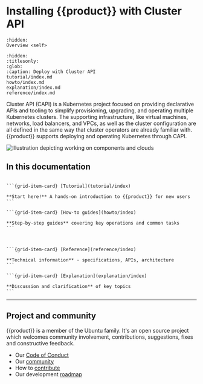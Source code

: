 # Installing {{product}} with Cluster API

```{toctree}
:hidden:
Overview <self>
```

```{toctree}
:hidden:
:titlesonly:
:glob:
:caption: Deploy with Cluster API
tutorial/index.md
howto/index.md
explanation/index.md
reference/index.md
```

Cluster API (CAPI) is a Kubernetes project focused on providing declarative APIs and tooling to simplify provisioning, upgrading, and operating multiple Kubernetes clusters. The supporting infrastructure, like virtual machines, networks, load balancers, and VPCs, as well as the cluster configuration are all defined in the same way that cluster operators are already familiar with. {{product}} supports deploying and operating Kubernetes through CAPI.

![Illustration depicting working on components and clouds][logo]

## In this documentation

````{grid} 1 1 2 2

```{grid-item-card} [Tutorial](tutorial/index)

**Start here!** A hands-on introduction to {{product}} for new users
```

```{grid-item-card} [How-to guides](howto/index)

**Step-by-step guides** covering key operations and common tasks
```

````

````{grid} 1 1 2 2


```{grid-item-card} [Reference](reference/index)

**Technical information** - specifications, APIs, architecture
```

```{grid-item-card} [Explanation](explanation/index)

**Discussion and clarification** of key topics
```

````

---

## Project and community

{{product}} is a member of the Ubuntu family. It's an open source
project which welcomes community involvement, contributions, suggestions, fixes
and constructive feedback.

- Our [Code of Conduct]
- Our [community]
- How to [contribute]
- Our development [roadmap]

<!-- IMAGES -->

[logo]: https://assets.ubuntu.com/v1/843c77b6-juju-at-a-glace.svg

<!-- LINKS -->

[Code of Conduct]: https://ubuntu.com/community/ethos/code-of-conduct
[community]: ../charm/reference/community
[contribute]: ../snap/howto/contribute
[roadmap]: ../snap/reference/roadmap
[overview page]: ../charm/explanation/about
[arch]: ../charm/reference/architecture
[Juju]: https://juju.is
[k8s snap package]: ../snap/index